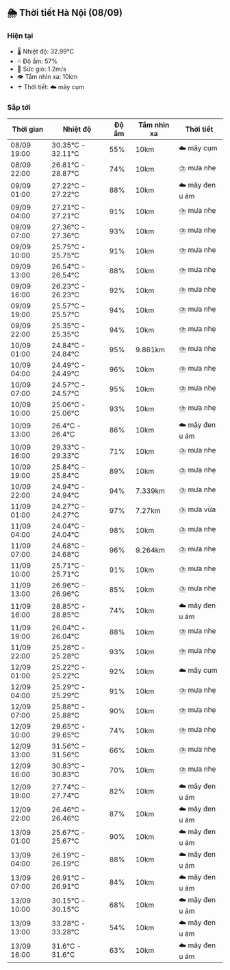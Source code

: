 ## 🌦️ Thời tiết Hà Nội (08/09)

### Hiện tại

- 🌡️ Nhiệt độ: 32.99℃
- 💦 Độ ẩm: 57%
- 💨 Sức gió: 1.2m/s
- 👁️ Tầm nhìn xa: 10km
- ☂️ Thời tiết: ☁️ mây cụm

### Sắp tới

| Thời gian | Nhiệt độ | Độ ẩm | Tầm nhìn xa | Thời tiết |
| --- | --- | --- | --- | --- |
| 08/09 19:00 | 30.35℃ - 32.11℃ | 55% | 10km | ☁️ mây cụm |
| 08/09 22:00 | 26.81℃ - 28.87℃ | 74% | 10km | ⛈️ mưa nhẹ |
| 09/09 01:00 | 27.22℃ - 27.22℃ | 88% | 10km | ☁️ mây đen u ám |
| 09/09 04:00 | 27.21℃ - 27.21℃ | 91% | 10km | ⛈️ mưa nhẹ |
| 09/09 07:00 | 27.36℃ - 27.36℃ | 93% | 10km | ⛈️ mưa nhẹ |
| 09/09 10:00 | 25.75℃ - 25.75℃ | 91% | 10km | ⛈️ mưa nhẹ |
| 09/09 13:00 | 26.54℃ - 26.54℃ | 88% | 10km | ⛈️ mưa nhẹ |
| 09/09 16:00 | 26.23℃ - 26.23℃ | 92% | 10km | ⛈️ mưa nhẹ |
| 09/09 19:00 | 25.57℃ - 25.57℃ | 94% | 10km | ⛈️ mưa nhẹ |
| 09/09 22:00 | 25.35℃ - 25.35℃ | 94% | 10km | ⛈️ mưa nhẹ |
| 10/09 01:00 | 24.84℃ - 24.84℃ | 95% | 9.861km | ⛈️ mưa nhẹ |
| 10/09 04:00 | 24.49℃ - 24.49℃ | 96% | 10km | ⛈️ mưa nhẹ |
| 10/09 07:00 | 24.57℃ - 24.57℃ | 95% | 10km | ⛈️ mưa nhẹ |
| 10/09 10:00 | 25.06℃ - 25.06℃ | 93% | 10km | ⛈️ mưa nhẹ |
| 10/09 13:00 | 26.4℃ - 26.4℃ | 86% | 10km | ☁️ mây đen u ám |
| 10/09 16:00 | 29.33℃ - 29.33℃ | 71% | 10km | ⛈️ mưa nhẹ |
| 10/09 19:00 | 25.84℃ - 25.84℃ | 89% | 10km | ⛈️ mưa nhẹ |
| 10/09 22:00 | 24.94℃ - 24.94℃ | 94% | 7.339km | ⛈️ mưa nhẹ |
| 11/09 01:00 | 24.27℃ - 24.27℃ | 97% | 7.27km | ⛈️ mưa vừa |
| 11/09 04:00 | 24.04℃ - 24.04℃ | 98% | 10km | ⛈️ mưa nhẹ |
| 11/09 07:00 | 24.68℃ - 24.68℃ | 96% | 9.264km | ⛈️ mưa nhẹ |
| 11/09 10:00 | 25.71℃ - 25.71℃ | 91% | 10km | ⛈️ mưa nhẹ |
| 11/09 13:00 | 26.96℃ - 26.96℃ | 85% | 10km | ⛈️ mưa nhẹ |
| 11/09 16:00 | 28.85℃ - 28.85℃ | 74% | 10km | ☁️ mây đen u ám |
| 11/09 19:00 | 26.04℃ - 26.04℃ | 88% | 10km | ⛈️ mưa nhẹ |
| 11/09 22:00 | 25.28℃ - 25.28℃ | 93% | 10km | ⛈️ mưa nhẹ |
| 12/09 01:00 | 25.22℃ - 25.22℃ | 92% | 10km | ☁️ mây cụm |
| 12/09 04:00 | 25.29℃ - 25.29℃ | 91% | 10km | ⛈️ mưa nhẹ |
| 12/09 07:00 | 25.88℃ - 25.88℃ | 90% | 10km | ⛈️ mưa nhẹ |
| 12/09 10:00 | 29.65℃ - 29.65℃ | 74% | 10km | ⛈️ mưa nhẹ |
| 12/09 13:00 | 31.56℃ - 31.56℃ | 66% | 10km | ⛈️ mưa nhẹ |
| 12/09 16:00 | 30.83℃ - 30.83℃ | 70% | 10km | ⛈️ mưa nhẹ |
| 12/09 19:00 | 27.74℃ - 27.74℃ | 82% | 10km | ☁️ mây đen u ám |
| 12/09 22:00 | 26.46℃ - 26.46℃ | 87% | 10km | ☁️ mây đen u ám |
| 13/09 01:00 | 25.67℃ - 25.67℃ | 90% | 10km | ☁️ mây đen u ám |
| 13/09 04:00 | 26.19℃ - 26.19℃ | 88% | 10km | ☁️ mây đen u ám |
| 13/09 07:00 | 26.91℃ - 26.91℃ | 84% | 10km | ☁️ mây đen u ám |
| 13/09 10:00 | 30.15℃ - 30.15℃ | 68% | 10km | ☁️ mây đen u ám |
| 13/09 13:00 | 33.28℃ - 33.28℃ | 54% | 10km | ☁️ mây đen u ám |
| 13/09 16:00 | 31.6℃ - 31.6℃ | 63% | 10km | ☁️ mây đen u ám |
